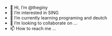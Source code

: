 - 👋 Hi, I’m @theginy
- 👀 I’m interested in SING 
- 🌱 I’m currently learning programing and deutch
- 💞️ I’m looking to collaborate on ...
- 📫 How to reach me ...

<!---
theginy/theginy is a ✨ special ✨ repository because its `README.md` (this file) appears on your GitHub profile.
You can click the Preview link to take a look at your changes.
--->
